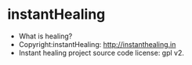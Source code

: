 # instantHealing
* What is healing?
* Copyright:instantHealing: <http://instanthealing.in>
* Instant healing project source code license: gpl v2.